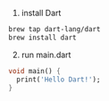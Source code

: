 1. install Dart

```bash
brew tap dart-lang/dart
brew install dart
```

2. run main.dart

```dart
void main() {
  print('Hello Dart!');
}
```
